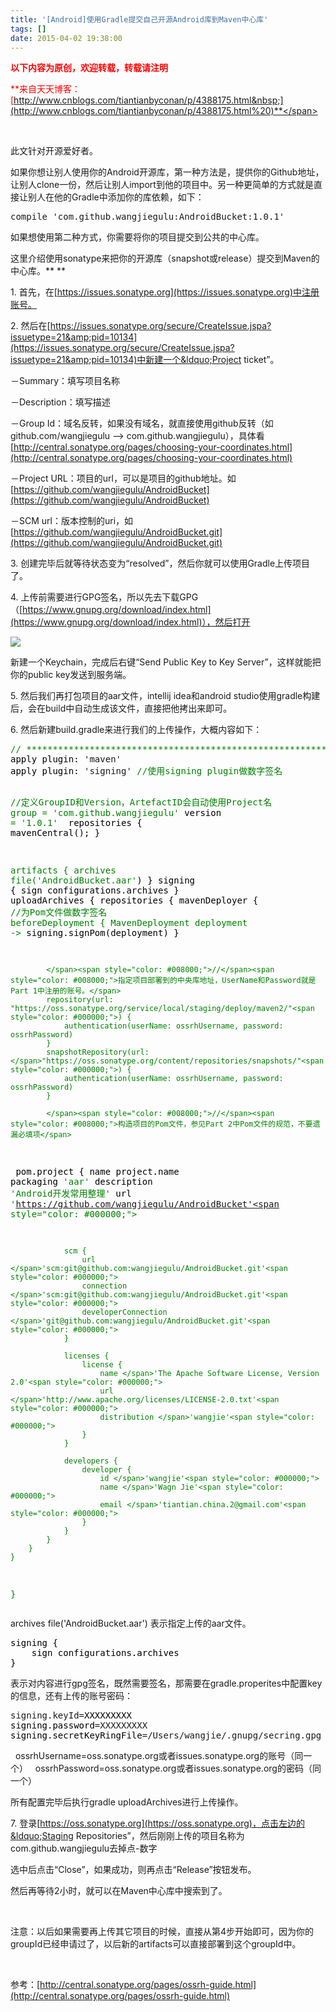 ```yaml
---
title: '[Android]使用Gradle提交自己开源Android库到Maven中心库'
tags: []
date: 2015-04-02 19:38:00
---
```


<span style="color: #ff0000;">**以下内容为原创，欢迎转载，转载请注明**</span>

<span style="color: #ff0000;">**来自天天博客：[http://www.cnblogs.com/tiantianbyconan/p/4388175.html&nbsp;](http://www.cnblogs.com/tiantianbyconan/p/4388175.html%20)**</span>

&nbsp;

此文针对开源爱好者。

如果你想让别人使用你的Android开源库，第一种方法是，提供你的Github地址，让别人clone一份，然后让别人import到他的项目中。另一种更简单的方式就是直接让别人在他的Gradle中添加你的库依赖，如下：

<div class="cnblogs_code">
<pre>compile 'com.github.wangjiegulu:AndroidBucket:1.0.1'</pre>
</div>

如果想使用第二种方式，你需要将你的项目提交到公共的中心库。

这里介绍使用sonatype来把你的开源库（snapshot或release）提交到Maven的中心库。**
**

1\. 首先，在[https://issues.sonatype.org](https://issues.sonatype.org)中注册账号。

2\. 然后在[https://issues.sonatype.org/secure/CreateIssue.jspa?issuetype=21&amp;pid=10134](https://issues.sonatype.org/secure/CreateIssue.jspa?issuetype=21&amp;pid=10134)中新建一个&ldquo;Project ticket&rdquo;。

－Summary：填写项目名称<span class="aui-icon icon-required">
</span>

－Description：填写描述

－Group Id：域名反转，如果没有域名，就直接使用github反转（如github.com/wangjiegulu --&gt; com.github.wangjiegulu），具体看[http://central.sonatype.org/pages/choosing-your-coordinates.html](http://central.sonatype.org/pages/choosing-your-coordinates.html)<span class="aui-icon icon-required">
</span>

－Project URL：项目的url，可以是项目的github地址。如[https://github.com/wangjiegulu/AndroidBucket](https://github.com/wangjiegulu/AndroidBucket)

－SCM url：版本控制的uri，如[https://github.com/wangjiegulu/AndroidBucket.git](https://github.com/wangjiegulu/AndroidBucket.git)

3\. 创建完毕后就等待状态变为&ldquo;resolved&rdquo;，然后你就可以使用Gradle上传项目了。

4\. 上传前需要进行GPG签名，所以先去下载GPG（[https://www.gnupg.org/download/index.html](https://www.gnupg.org/download/index.html)），然后打开

![](http://images.cnitblog.com/blog2015/378300/201504/021841366545243.png)

新建一个Keychain，完成后右键&ldquo;Send Public Key to Key Server&rdquo;，这样就能把你的public key发送到服务端。

5\. 然后我们再打包项目的aar文件，intellij idea和android studio使用gradle构建后，会在build中自动生成该文件，直接把他拷出来即可。

6\. 然后新建build.gradle来进行我们的上传操作，大概内容如下：

<div class="cnblogs_code">
<pre><span style="color: #008000;">//</span><span style="color: #008000;"> *********************************************************************</span><span style="color: #000000;">
apply plugin: </span>'maven'<span style="color: #000000;">
apply plugin: </span>'signing' <span style="color: #008000;">//</span><span style="color: #008000;">使用signing plugin做数字签名

</span><span style="color: #008000;">//</span><span style="color: #008000;">定义GroupID和Version，ArtefactID会自动使用Project名</span>
group = 'com.github.wangjiegulu'<span style="color: #000000;">
version </span>= '1.0.1'
<span style="color: #000000;">
repositories {
    mavenCentral();
}

artifacts {
    archives file(</span>'AndroidBucket.aar'<span style="color: #000000;">)
}
signing {
    sign configurations.archives
}</span>
<span style="color: #000000;">
uploadArchives {
    repositories {
        mavenDeployer {
            </span><span style="color: #008000;">//</span><span style="color: #008000;">为Pom文件做数字签名</span>
            beforeDeployment { MavenDeployment deployment -&gt;<span style="color: #000000;"> signing.signPom(deployment) }

            </span><span style="color: #008000;">//</span><span style="color: #008000;">指定项目部署到的中央库地址，UserName和Password就是Part 1中注册的账号。</span>
            repository(url: "https://oss.sonatype.org/service/local/staging/deploy/maven2/"<span style="color: #000000;">) {
                authentication(userName: ossrhUsername, password: ossrhPassword)
            }
            snapshotRepository(url: </span>"https://oss.sonatype.org/content/repositories/snapshots/"<span style="color: #000000;">) {
                authentication(userName: ossrhUsername, password: ossrhPassword)
            }

            </span><span style="color: #008000;">//</span><span style="color: #008000;">构造项目的Pom文件，参见Part 2中Pom文件的规范，不要遗漏必填项</span>
<span style="color: #000000;">            pom.project {
                name project.name
                packaging </span>'aar'<span style="color: #000000;">
                description </span>'Android开发常用整理'<span style="color: #000000;">
                url </span>'https://github.com/wangjiegulu/AndroidBucket'<span style="color: #000000;">

                scm {
                    url </span>'scm:git@github.com:wangjiegulu/AndroidBucket.git'<span style="color: #000000;">
                    connection </span>'scm:git@github.com:wangjiegulu/AndroidBucket.git'<span style="color: #000000;">
                    developerConnection </span>'git@github.com:wangjiegulu/AndroidBucket.git'<span style="color: #000000;">
                }

                licenses {
                    license {
                        name </span>'The Apache Software License, Version 2.0'<span style="color: #000000;">
                        url </span>'http://www.apache.org/licenses/LICENSE-2.0.txt'<span style="color: #000000;">
                        distribution </span>'wangjie'<span style="color: #000000;">
                    }
                }

                developers {
                    developer {
                        id </span>'wangjie'<span style="color: #000000;">
                        name </span>'Wagn Jie'<span style="color: #000000;">
                        email </span>'tiantian.china.2@gmail.com'<span style="color: #000000;">
                    }
                }
            }
        }
    }
}</span></pre>
</div>

archives file('AndroidBucket.aar') 表示指定上传的aar文件。

<div class="cnblogs_code">
<pre><span style="color: #000000;">signing {
    sign configurations.archives
}</span></pre>
</div>

表示对内容进行gpg签名，既然需要签名，那需要在gradle.properites中配置key的信息，还有上传的账号密码：

<div class="cnblogs_code">
<pre>signing.keyId=<span style="color: #000000;">XXXXXXXXX
signing.password</span>=XXXXXXXXX<span style="color: #000000;">
signing.secretKeyRingFile</span>=/Users/wangjie/.gnupg/secring.gpg</pre>

&nbsp; ossrhUsername=oss.sonatype.org或者issues.sonatype.org的账号（同一个）
&nbsp; ossrhPassword=oss.sonatype.org或者issues.sonatype.org的密码（同一个）

</div>

所有配置完毕后执行gradle&nbsp;uploadArchives进行上传操作。

7\. 登录[https://oss.sonatype.org](https://oss.sonatype.org)，点击左边的&ldquo;Staging Repositories&rdquo;，然后刚刚上传的项目名称为com.github.wangjiegulu去掉点-数字

选中后点击&ldquo;Close&rdquo;，如果成功，则再点击&ldquo;Release&rdquo;按钮发布。

然后再等待2小时，就可以在Maven中心库中搜索到了。

&nbsp;

注意：以后如果需要再上传其它项目的时候，直接从第4步开始即可，因为你的groupId已经申请过了，以后新的artifacts可以直接部署到这个groupId中。

&nbsp;

参考：[http://central.sonatype.org/pages/ossrh-guide.html](http://central.sonatype.org/pages/ossrh-guide.html)
